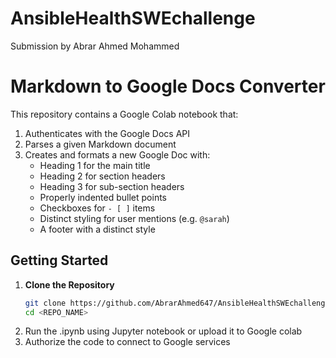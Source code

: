 # AnsibleHealthSWEchallenge
Submission by Abrar Ahmed Mohammed

# Markdown to Google Docs Converter

This repository contains a Google Colab notebook that:
1. Authenticates with the Google Docs API
2. Parses a given Markdown document
3. Creates and formats a new Google Doc with:
   - Heading 1 for the main title
   - Heading 2 for section headers
   - Heading 3 for sub-section headers
   - Properly indented bullet points
   - Checkboxes for `- [ ]` items
   - Distinct styling for user mentions (e.g. `@sarah`)
   - A footer with a distinct style

## Getting Started

1. **Clone the Repository**  
   ```bash
   git clone https://github.com/AbrarAhmed647/AnsibleHealthSWEchallenge.git
   cd <REPO_NAME>
2. Run the .ipynb using Jupyter notebook or upload it to Google colab
3. Authorize the code to connect to Google services

